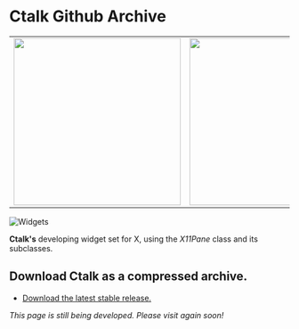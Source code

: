 # Ctalk Github Archive

<table>
<tr>
<td>
<img width="300px" src="https://a.fsdn.com/con/app/proj/ctalk/screenshots/analogclock_sample_2.jpg"/>
</td>
<td>
<img width="300px" src="https://sourceforge.net/p/ctalk/screenshot/filedialog_screenshot_800x600.jpg"/></tc>
</td>
</table>

![Widgets](https://sourceforge.net/p/ctalk/screenshot/filedialog_screenshot_800x600.jpg)

**Ctalk's** developing widget set for X, using the *X11Pane* class and its subclasses.

## Download Ctalk as a compressed archive.
- [Download the latest stable release.](https://github.com/ctalk/ctalk/archive/release.zip)

*This page is still being developed. Please visit again soon!*
